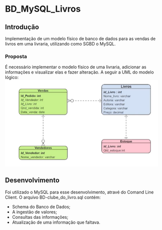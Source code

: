 # BD_MySQL_Livros

## Introdução
Implementação de um modelo físico de banco de dados para as vendas de livros em uma livraria, utilizando como SGBD o MySQL.
### Proposta
É necessário implementar o modelo físico de uma livraria, adicionar as informações e visualizar elas e fazer alteração. A seguir a UML do modelo lógico:
![Modelo_Log](/Modelo_Logico.png)

## Desenvolvimento
Foi utilizado o MySQL para esse desenvolvimento, atravé do Comand Line Client. O arquivo BD-clube_do_livro.sql contém:
- Schema do Banco de Dados;
- A ingestão de valores;
- Consultas das informações;
- Atualização de uma informação que faltava. 
